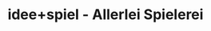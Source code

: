 ---
title: "idee+spiel - Allerlei Spielerei"
url: /hannover/idee-spiel-allerlei-spielerei/
shop: Spielzeug
---
